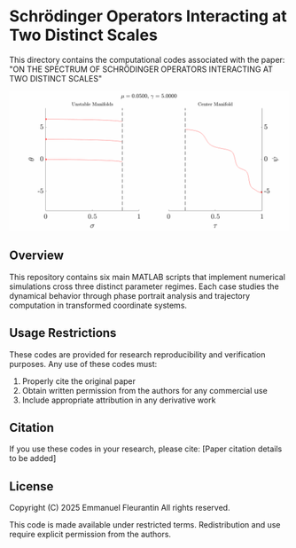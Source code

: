 # Schrödinger Operators Interacting at Two Distinct Scales

<!--**Note: The main files have been temporarily removed from this repository.**-->

This directory contains the computational codes associated with the paper: "ON THE SPECTRUM OF SCHRÖDINGER OPERATORS INTERACTING AT TWO DISTINCT SCALES"

<p align="center">
  <img src="scalar_e2/jump_animation.gif" alt="Jump animation" width="950">
</p>


## Overview
This repository contains six main MATLAB scripts that implement numerical simulations cross three distinct parameter regimes. Each case studies the dynamical behavior through phase portrait analysis and trajectory computation in transformed coordinate systems.

<!--![Jump animation demonstration](scalar_e2/jump_animation.gif)-->

## Usage Restrictions
These codes are provided for research reproducibility and verification purposes. Any use of these codes must:
1. Properly cite the original paper
2. Obtain written permission from the authors for any commercial use
3. Include appropriate attribution in any derivative work

## Citation
If you use these codes in your research, please cite: [Paper citation details to be added]

## License
Copyright (C) 2025 Emmanuel Fleurantin
All rights reserved.

This code is made available under restricted terms. Redistribution and use require explicit permission from the authors.
